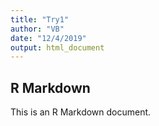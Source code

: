 ```yaml
---
title: "Try1"
author: "VB"
date: "12/4/2019"
output: html_document
---
```



## R Markdown

This is an R Markdown document. 


